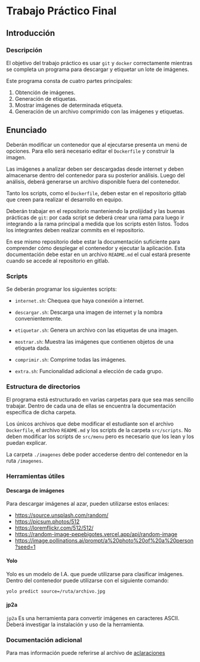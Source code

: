 # Trabajo Práctico Final

## Introducción

### Descripción

El objetivo del trabajo práctico es usar `git` y `docker` correctamente mientras
se completa un programa para descargar y etiquetar un lote de imágenes.

Este programa consta de cuatro partes principales:

1. Obtención de imágenes.
2. Generación de etiquetas.
3. Mostrar imágenes de determinada etiqueta.
4. Generación de un archivo comprimido con las imágenes y etiquetas.


## Enunciado

Deberán modificar un contenedor que al ejecutarse presenta un menú de opciones.
Para ello será necesario editar el `Dockerfile` y construir la imagen.

Las imágenes a analizar deben ser descargadas desde internet y deben almacenarse
dentro del contenedor para su posterior análisis. Luego del análisis, deberá
generarse un archivo disponible fuera del contenedor.

Tanto los scripts, como el `Dockerfile`, deben estar en el repositorio gitlab
que creen para realizar el desarrollo en equipo.

Deberán trabajar en el repositorio manteniendo la prolijidad y las buenas
prácticas de `git`: por cada script se deberá crear una rama para luego ir
integrando a la rama principal a medida que los scripts estén listos. Todos los
integrantes deben realizar commits en el repositorio.

En ese mismo repositorio debe estar la documentación suficiente para comprender
cómo desplegar el contenedor y ejecutar la aplicación. Esta documentación debe
estar en un archivo `README.md` el cual estará presente cuando se accede al
repositorio en gitlab.

### Scripts

Se deberán programar los siguientes scripts:

* `internet.sh`: Chequea que haya conexión a internet.

* `descargar.sh`: Descarga una imagen de internet y la nombra convenientemente.

* `etiquetar.sh`: Genera un archivo con las etiquetas de una imagen.

* `mostrar.sh`: Muestra las imágenes que contienen objetos de una etiqueta dada.

* `comprimir.sh`: Comprime todas las imágenes.

* `extra.sh`: Funcionalidad adicional a elección de cada grupo.

### Estructura de directorios

El programa está estructurado en varias carpetas para que sea mas sencillo
trabajar. Dentro de cada una de ellas se encuentra la documentación específica
de dicha carpeta.

Los únicos archivos que debe modificar el estudiante son el archivo
`Dockerfile`, el archivo `README.md` y los scripts de la carpeta `src/scripts`.
No deben modificar los scripts de `src/menu` pero es necesario que los lean y
los puedan explicar.

La carpeta `./imagenes` debe poder accederse dentro del contenedor en la ruta
`/imagenes`.

### Herramientas útiles

#### Descarga de imágenes

Para descargar imágenes al azar, pueden utilizarse estos enlaces:
  * https://source.unsplash.com/random/
  * https://picsum.photos/512
  * https://loremflickr.com/512/512/
  * https://random-image-pepebigotes.vercel.app/api/random-image
  * https://image.pollinations.ai/prompt/a%20photo%20of%20a%20person?seed=1

#### Yolo

Yolo es un modelo de I.A. que puede utilizarse para clasificar imágenes. Dentro
del contenedor puede utilizarse con el siguiente comando:
```bash
yolo predict source=/ruta/archivo.jpg
```

#### jp2a
`jp2a` Es una herramienta para convertir imágenes en caracteres ASCII. Deberá
investigar la instalación y uso de la herramienta.

### Documentación adicional
Para mas información puede referirse al archivo de [aclaraciones](aclaraciones.md)
